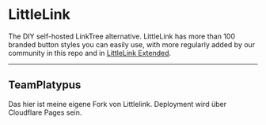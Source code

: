 
# LittleLink

The DIY self-hosted LinkTree alternative. LittleLink has more than 100 branded button styles you can easily use, with more regularly added by our community in this repo and in [LittleLink Extended](https://github.com/sethcottle/littlelink-extended).

---

## TeamPlatypus

Das hier ist meine eigene Fork von Littlelink. Deployment wird über Cloudflare Pages sein.
